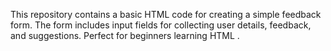 This repository contains a basic HTML code for creating a simple feedback form. The form includes input fields for collecting user details, feedback, and suggestions. Perfect for beginners learning HTML .
